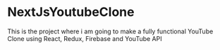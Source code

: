 # NextJsYoutubeClone

This is the project where i am going to make a fully functional YouTube Clone using React, Redux, Firebase and YouTube API
